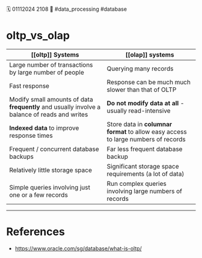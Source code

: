 🗓️ 01112024 2108
📎 #data_processing #database

# oltp_vs_olap

| [[oltp]] Systems                                                                              | [[olap]] systems                                                                   |
| --------------------------------------------------------------------------------------------- | ---------------------------------------------------------------------------------- |
| Large number of transactions by large number of people                                        | Querying many records                                                              |
| Fast response                                                                                 | Response can be much much slower than that of OLTP                                 |
| Modify small amounts of data **frequently** and usually involve a balance of reads and writes | **Do not modify data at all** -  usually read-intensive                            |
| **Indexed data** to improve response times                                                    | Store data in **columnar format** to allow easy access to large numbers of records |
| Frequent / concurrent database backups                                                        | Far less frequent database backup                                                  |
| Relatively little storage space                                                               | Significant storage space requirements (a lot of data)                             |
| Simple queries involving just one or a few records                                            | Run complex queries involving large numbers of records                             |

---


# References
- https://www.oracle.com/sg/database/what-is-oltp/
